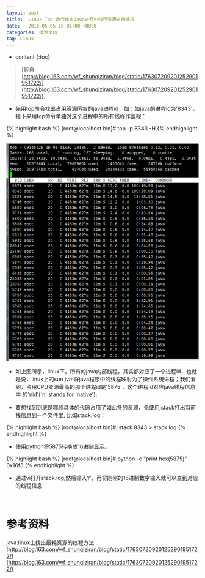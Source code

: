 ```yaml
---
layout: post
title:  Linux Top 命令找出Java进程中线程资源占用情况
date:   2016-05-05 10:01:00 +0800
categories: 技术文档
tag: Linux
---
```


* content
{:toc}


> [转自[http://blog.163.com/wf_shunqiziran/blog/static/176307209201252901951722/](http://blog.163.com/wf_shunqiziran/blog/static/176307209201252901951722/)]

* 先用top命令找出占用资源厉害的java进程id，如：如java的进程id为'8343'，接下来用top命令单独对这个进程中的所有线程作监视：

{% highlight bash %}
[root@localhost bin]# top -p 8343 -H
{% endhighlight %}

![找出Java进程内部线程的资源占用情况](/images/blog/linux/05-top-find-most-used-resources/01-top_to_find_java_processes.png)

* 如上图所示，linux下，所有的java内部线程，其实都对应了一个进程id，也就是说，linux上的sun jvm将java程序中的线程映射为了操作系统进程；我们看到，占用CPU资源最高的那个进程id是'5875'，这个进程id对应java线程信息中 的'nid'('n' stands for 'native');

* 要想找到到底是哪段具体的代码占用了如此多的资源，先使用jstack打出当前栈信息到一个文件里, 比如stack.log：

{% highlight bash %}
[root@localhost bin]# jstack 8343 > stack.log
{% endhighlight %}

* 使用python将5875转换成16进制显示。

{% highlight bash %}
[root@localhost bin]# python -c "print hex(5875)"
0x16f3
{% endhighlight %}

* 通过vi打开stack.log,然后输入‘/’，再将刚刚的16进制数字输入就可以查到对应的线程信息

<br />

参考资料
====================

java:linux上找出最耗资源的线程方法 : [http://blog.163.com/wf_shunqiziran/blog/static/176307209201252901951722/](http://blog.163.com/wf_shunqiziran/blog/static/176307209201252901951722/)

<br />
<br />
